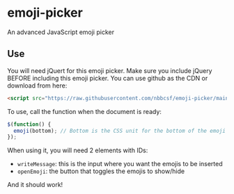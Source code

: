 # emoji-picker
An advanced JavaScript emoji picker

## Use
You will need jQuert for this emoji picker. Make sure you include jQuery BEFORE including this emoji picker. You can use github as the CDN or download from here:
```html
<script src="https://raw.githubusercontent.com/nbbcsf/emoji-picker/main/emoji.js"></script>
```
To use, call the function when the document is ready:
```javascript
$(function() {
  emoji(bottom); // Bottom is the CSS unit for the bottom of the emoji picker
});
```
When using it, you will need 2 elements with IDs:
+ `writeMessage`: this is the input where you want the emojis to be inserted
+ `openEmoji`: the button that toggles the emojis to show/hide

And it should work!
